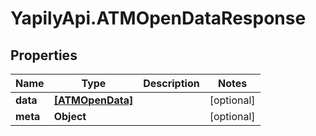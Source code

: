# YapilyApi.ATMOpenDataResponse

## Properties
Name | Type | Description | Notes
------------ | ------------- | ------------- | -------------
**data** | [**[ATMOpenData]**](ATMOpenData.md) |  | [optional] 
**meta** | **Object** |  | [optional] 


